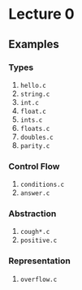 # Lecture 0

## Examples

### Types 

1. `hello.c`
1. `string.c`
1. `int.c`
1. `float.c`
1. `ints.c`
1. `floats.c`
1. `doubles.c`
1. `parity.c`

### Control Flow

1. `conditions.c`
1. `answer.c`

### Abstraction

1. `cough*.c`
1. `positive.c`

### Representation

1. `overflow.c`
